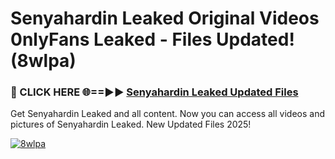 # Senyahardin Leaked Original Videos 0nlyFans Leaked - Files Updated! (8wlpa)

<h3>🔴 CLICK HERE 🌐==►► <a href="https://tinyurl.com/3hn5wdd3" rel="nofollow">Senyahardin Leaked Updated Files</a></h3>

Get Senyahardin Leaked and all content. Now you can access all videos and pictures of Senyahardin Leaked. New Updated Files 2025!

[![8wlpa](https://i.imgur.com/4HnBqBT.gif)](https://tinyurl.com/3hn5wdd3)
